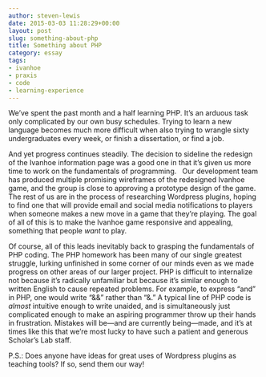 ```yaml
---
author: steven-lewis
date: 2015-03-03 11:28:29+00:00
layout: post
slug: something-about-php
title: Something about PHP
category: essay
tags:
- ivanhoe
- praxis
- code
- learning-experience
---
```


We’ve spent the past month and a half learning PHP. It’s an arduous task only complicated by our own busy schedules. Trying to learn a new language becomes much more difficult when also trying to wrangle sixty undergraduates every week, or finish a dissertation, or find a job.

And yet progress continues steadily. The decision to sideline the redesign of the Ivanhoe information page was a good one in that it’s given us more time to work on the fundamentals of programming.   Our development team has produced multiple promising wireframes of the redesigned Ivanhoe game, and the group is close to approving a prototype design of the game. The rest of us are in the process of researching Wordpress plugins, hoping to find one that will provide email and social media notifications to players when someone makes a new move in a game that they’re playing. The goal of all of this is to make the Ivanhoe game responsive and appealing, something that people _want_ to play.

Of course, all of this leads inevitably back to grasping the fundamentals of PHP coding. The PHP homework has been many of our single greatest struggle, lurking unfinished in some corner of our minds even as we made progress on other areas of our larger project. PHP is difficult to internalize not because it’s radically unfamiliar but because it’s similar enough to written English to cause repeated problems. For example, to express “and” in PHP, one would write “&&” rather than “&.” A typical line of PHP code is _almost_ intuitive enough to write unaided, and is simultaneously just complicated enough to make an aspiring programmer throw up their hands in frustration. Mistakes will be&mdash;and are currently being&mdash;made, and it’s at times like this that we’re most lucky to have such a patient and generous Scholar’s Lab staff.

P.S.: Does anyone have ideas for great uses of Wordpress plugins as teaching tools? If so, send them our way!
